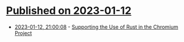 # [Published on 2023-01-12](index.md)

* [2023-01-12, 21:00:08](https://news.ycombinator.com/item?id=34360179) - [Supporting the Use of Rust in the Chromium Project](https://security.googleblog.com/2023/01/supporting-use-of-rust-in-chromium.html)
